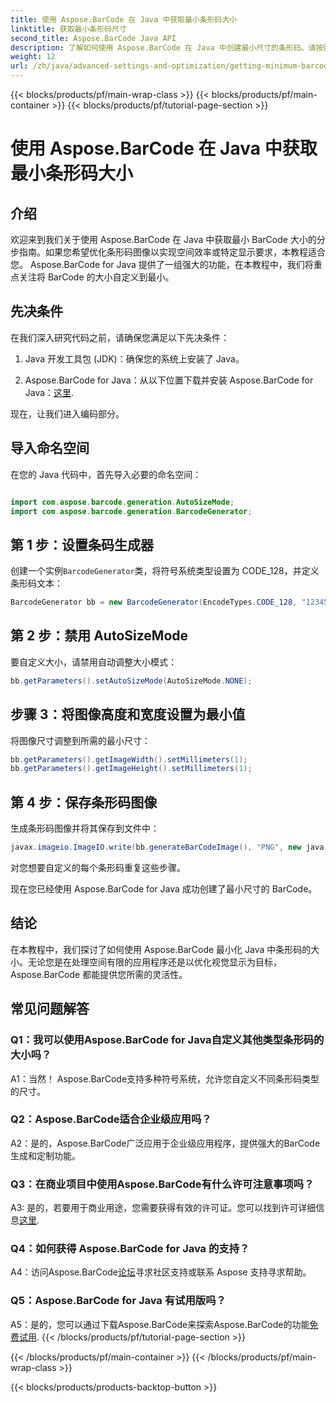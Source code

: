 ```yaml
---
title: 使用 Aspose.BarCode 在 Java 中获取最小条形码大小
linktitle: 获取最小条形码尺寸
second_title: Aspose.BarCode Java API
description: 了解如何使用 Aspose.BarCode 在 Java 中创建最小尺寸的条形码。请按照我们的分步指南进行高效且空间优化的条形码生成。
weight: 12
url: /zh/java/advanced-settings-and-optimization/getting-minimum-barcode-size/
---
```


{{< blocks/products/pf/main-wrap-class >}}
{{< blocks/products/pf/main-container >}}
{{< blocks/products/pf/tutorial-page-section >}}

# 使用 Aspose.BarCode 在 Java 中获取最小条形码大小

## 介绍

欢迎来到我们关于使用 Aspose.BarCode 在 Java 中获取最小 BarCode 大小的分步指南。如果您希望优化条形码图像以实现空间效率或特定显示要求，本教程适合您。 Aspose.BarCode for Java 提供了一组强大的功能，在本教程中，我们将重点关注将 BarCode 的大小自定义到最小。

## 先决条件

在我们深入研究代码之前，请确保您满足以下先决条件：

1. Java 开发工具包 (JDK)：确保您的系统上安装了 Java。

2.  Aspose.BarCode for Java：从以下位置下载并安装 Aspose.BarCode for Java：[这里](https://releases.aspose.com/barcode/java/).

现在，让我们进入编码部分。

## 导入命名空间

在您的 Java 代码中，首先导入必要的命名空间：

```java

import com.aspose.barcode.generation.AutoSizeMode;
import com.aspose.barcode.generation.BarcodeGenerator;
```

## 第 1 步：设置条码生成器

创建一个实例`BarcodeGenerator`类，将符号系统类型设置为 CODE_128，并定义条形码文本：

```java
BarcodeGenerator bb = new BarcodeGenerator(EncodeTypes.CODE_128, "1234567");
```

## 第 2 步：禁用 AutoSizeMode

要自定义大小，请禁用自动调整大小模式：

```java
bb.getParameters().setAutoSizeMode(AutoSizeMode.NONE);
```

## 步骤 3：将图像高度和宽度设置为最小值

将图像尺寸调整到所需的最小尺寸：

```java
bb.getParameters().getImageWidth().setMillimeters(1);
bb.getParameters().getImageHeight().setMillimeters(1);
```

## 第 4 步：保存条形码图像

生成条形码图像并将其保存到文件中：

```java
javax.imageio.ImageIO.write(bb.generateBarCodeImage(), "PNG", new java.io.File(dataDir + "minimumresult.png"));
```

对您想要自定义的每个条形码重复这些步骤。

现在您已经使用 Aspose.BarCode for Java 成功创建了最小尺寸的 BarCode。

## 结论

在本教程中，我们探讨了如何使用 Aspose.BarCode 最小化 Java 中条形码的大小。无论您是在处理空间有限的应用程序还是以优化视觉显示为目标，Aspose.BarCode 都能提供您所需的灵活性。

## 常见问题解答

### Q1：我可以使用Aspose.BarCode for Java自定义其他类型条形码的大小吗？

A1：当然！ Aspose.BarCode支持多种符号系统，允许您自定义不同条形码类型的尺寸。

### Q2：Aspose.BarCode适合企业级应用吗？

A2：是的，Aspose.BarCode广泛应用于企业级应用程序，提供强大的BarCode生成和定制功能。

### Q3：在商业项目中使用Aspose.BarCode有什么许可注意事项吗？

 A3: 是的，若要用于商业用途，您需要获得有效的许可证。您可以找到许可详细信息[这里](https://purchase.aspose.com/buy).

### Q4：如何获得 Aspose.BarCode for Java 的支持？

 A4：访问Aspose.BarCode[论坛](https://forum.aspose.com/c/barcode/13)寻求社区支持或联系 Aspose 支持寻求帮助。

### Q5：Aspose.BarCode for Java 有试用版吗？

 A5：是的，您可以通过下载Aspose.BarCode来探索Aspose.BarCode的功能[免费试用](https://releases.aspose.com/).
{{< /blocks/products/pf/tutorial-page-section >}}

{{< /blocks/products/pf/main-container >}}
{{< /blocks/products/pf/main-wrap-class >}}

{{< blocks/products/products-backtop-button >}}
